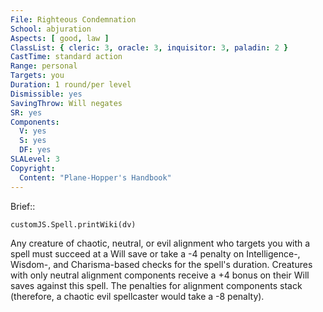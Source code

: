 ```yaml
---
File: Righteous Condemnation
School: abjuration
Aspects: [ good, law ]
ClassList: { cleric: 3, oracle: 3, inquisitor: 3, paladin: 2 }
CastTime: standard action
Range: personal
Targets: you
Duration: 1 round/per level
Dismissible: yes
SavingThrow: Will negates
SR: yes
Components:
  V: yes
  S: yes
  DF: yes
SLALevel: 3
Copyright:
  Content: "Plane-Hopper's Handbook"
---
```

Brief:: 

```dataviewjs
customJS.Spell.printWiki(dv)
```

Any creature of chaotic, neutral, or evil alignment who targets you with a spell must succeed at a Will save or take a -4 penalty on Intelligence-, Wisdom-, and Charisma-based checks for the spell's duration. Creatures with only neutral alignment components receive a +4 bonus on their Will saves against this spell. The penalties for alignment components stack (therefore, a chaotic evil spellcaster would take a -8 penalty).
